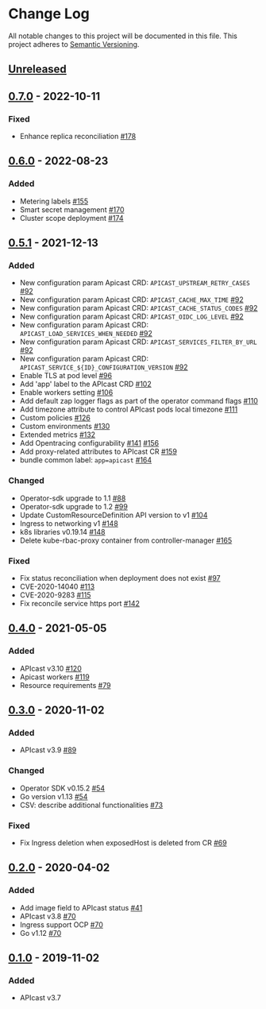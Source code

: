 # Change Log
All notable changes to this project will be documented in this file.
This project adheres to [Semantic Versioning](http://semver.org/).

## [Unreleased]

## [0.7.0] - 2022-10-11

### Fixed

* Enhance replica reconciliation [#178](https://github.com/3scale/apicast-operator/pull/178)

## [0.6.0] - 2022-08-23

### Added

* Metering labels [#155](https://github.com/3scale/apicast-operator/pull/155)
* Smart secret management [#170](https://github.com/3scale/apicast-operator/pull/170)
* Cluster scope deployment [#174](https://github.com/3scale/apicast-operator/pull/174)

## [0.5.1] - 2021-12-13

### Added

* New configuration param Apicast CRD: `APICAST_UPSTREAM_RETRY_CASES` [#92](https://github.com/3scale/apicast-operator/pull/92)
* New configuration param Apicast CRD: `APICAST_CACHE_MAX_TIME` [#92](https://github.com/3scale/apicast-operator/pull/92)
* New configuration param Apicast CRD: `APICAST_CACHE_STATUS_CODES` [#92](https://github.com/3scale/apicast-operator/pull/92)
* New configuration param Apicast CRD: `APICAST_OIDC_LOG_LEVEL` [#92](https://github.com/3scale/apicast-operator/pull/92)
* New configuration param Apicast CRD: `APICAST_LOAD_SERVICES_WHEN_NEEDED` [#92](https://github.com/3scale/apicast-operator/pull/92)
* New configuration param Apicast CRD: `APICAST_SERVICES_FILTER_BY_URL` [#92](https://github.com/3scale/apicast-operator/pull/92)
* New configuration param Apicast CRD: `APICAST_SERVICE_${ID}_CONFIGURATION_VERSION` [#92](https://github.com/3scale/apicast-operator/pull/92)
* Enable TLS at pod level [#96](https://github.com/3scale/apicast-operator/pull/96)
* Add 'app' label to the APIcast CRD [#102](https://github.com/3scale/apicast-operator/pull/102)
* Enable workers setting [#106](https://github.com/3scale/apicast-operator/pull/106)
* Add default zap logger flags as part of the operator command flags [#110](https://github.com/3scale/apicast-operator/pull/110)
* Add timezone attribute to control APIcast pods local timezone [#111](https://github.com/3scale/apicast-operator/pull/111)
* Custom policies [#126](https://github.com/3scale/apicast-operator/pull/126)
* Custom environments [#130](https://github.com/3scale/apicast-operator/pull/130)
* Extended metrics [#132](https://github.com/3scale/apicast-operator/pull/132)
* Add Opentracing configurability [#141](https://github.com/3scale/apicast-operator/pull/141) [#156](https://github.com/3scale/apicast-operator/pull/156)
* Add proxy-related attributes to APIcast CR [#159](https://github.com/3scale/apicast-operator/pull/159)
* bundle common label: `app=apicast` [#164](https://github.com/3scale/apicast-operator/pull/164)

### Changed

* Operator-sdk upgrade to 1.1 [#88](https://github.com/3scale/apicast-operator/pull/88)
* Operator-sdk upgrade to 1.2 [#99](https://github.com/3scale/apicast-operator/pull/99)
* Update CustomResourceDefinition API version to v1 [#104](https://github.com/3scale/apicast-operator/pull/104)
* Ingress to networking v1 [#148](https://github.com/3scale/apicast-operator/pull/148)
* k8s libraries v0.19.14 [#148](https://github.com/3scale/apicast-operator/pull/148)
* Delete kube-rbac-proxy container from controller-manager [#165](https://github.com/3scale/apicast-operator/pull/165)

### Fixed

* Fix status reconciliation when deployment does not exist [#97](https://github.com/3scale/apicast-operator/pull/97)
* CVE-2020-14040 [#113](https://github.com/3scale/apicast-operator/pull/113)
* CVE-2020-9283 [#115](https://github.com/3scale/apicast-operator/pull/115)
* Fix reconcile service https port [#142](https://github.com/3scale/apicast-operator/pull/142)

## [0.4.0] - 2021-05-05

### Added
- APIcast v3.10 [#120](https://github.com/3scale/apicast-operator/pull/120)
- Apicast workers [#119](https://github.com/3scale/apicast-operator/pull/119)
- Resource requirements [#79](https://github.com/3scale/apicast-operator/pull/79)

## [0.3.0] - 2020-11-02

### Added
- APIcast v3.9 [#89](https://github.com/3scale/apicast-operator/pull/89)

### Changed
- Operator SDK v0.15.2 [#54](https://github.com/3scale/apicast-operator/pull/54)
- Go version v1.13 [#54](https://github.com/3scale/apicast-operator/pull/54)
- CSV: describe additional functionalities [#73](https://github.com/3scale/apicast-operator/pull/73)

### Fixed
- Fix Ingress deletion when exposedHost is deleted from CR [#69](https://github.com/3scale/apicast-operator/pull/69)

## [0.2.0] - 2020-04-02

### Added
- Add image field to APIcast status [#41](https://github.com/3scale/apicast-operator/pull/41)
- APIcast v3.8 [#70](https://github.com/3scale/apicast-operator/pull/70)
- Ingress support OCP [#70](https://github.com/3scale/apicast-operator/pull/70)
- Go v1.12 [#70](https://github.com/3scale/apicast-operator/pull/70)

## [0.1.0] - 2019-11-02

### Added
- APIcast v3.7

[Unreleased]: https://github.com/3scale/apicast-operator/compare/v0.7.0...HEAD
[0.7.0]: https://github.com/3scale/apicast-operator/releases/tag/v0.7.0
[0.6.0]: https://github.com/3scale/apicast-operator/releases/tag/v0.6.0
[0.5.1]: https://github.com/3scale/apicast-operator/releases/tag/v0.5.1
[0.4.0]: https://github.com/3scale/apicast-operator/releases/tag/v0.4.0
[0.3.0]: https://github.com/3scale/apicast-operator/releases/tag/v0.3.0
[0.2.0]: https://github.com/3scale/apicast-operator/releases/tag/v0.2.0
[0.1.0]: https://github.com/3scale/apicast-operator/releases/tag/v0.1.0

